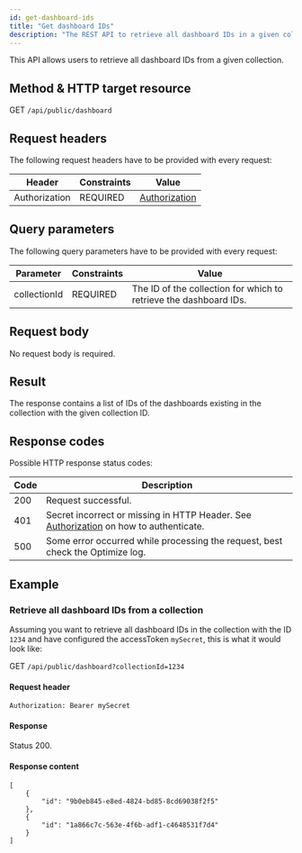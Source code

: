 ```yaml
---
id: get-dashboard-ids
title: "Get dashboard IDs"
description: "The REST API to retrieve all dashboard IDs in a given collection."
---
```


This API allows users to retrieve all dashboard IDs from a given collection.

## Method & HTTP target resource

GET `/api/public/dashboard`

## Request headers

The following request headers have to be provided with every request:

| Header        | Constraints | Value                                             |
| ------------- | ----------- | ------------------------------------------------- |
| Authorization | REQUIRED    | [Authorization](../optimize-api-authorization.md) |

## Query parameters

The following query parameters have to be provided with every request:

| Parameter    | Constraints | Value                                                             |
| ------------ | ----------- | ----------------------------------------------------------------- |
| collectionId | REQUIRED    | The ID of the collection for which to retrieve the dashboard IDs. |

## Request body

No request body is required.

## Result

The response contains a list of IDs of the dashboards existing in the collection with the given collection ID.

## Response codes

Possible HTTP response status codes:

| Code | Description                                                                                                               |
| ---- | ------------------------------------------------------------------------------------------------------------------------- |
| 200  | Request successful.                                                                                                       |
| 401  | Secret incorrect or missing in HTTP Header. See [Authorization](../optimize-api-authorization.md) on how to authenticate. |
| 500  | Some error occurred while processing the request, best check the Optimize log.                                            |

## Example

### Retrieve all dashboard IDs from a collection

Assuming you want to retrieve all dashboard IDs in the collection with the ID `1234` and have configured the accessToken `mySecret`, this is what it would look like:

GET `/api/public/dashboard?collectionId=1234`

#### Request header

`Authorization: Bearer mySecret`

#### Response

Status 200.

#### Response content

```
[
    {
        "id": "9b0eb845-e8ed-4824-bd85-8cd69038f2f5"
    },
    {
        "id": "1a866c7c-563e-4f6b-adf1-c4648531f7d4"
    }
]
```
